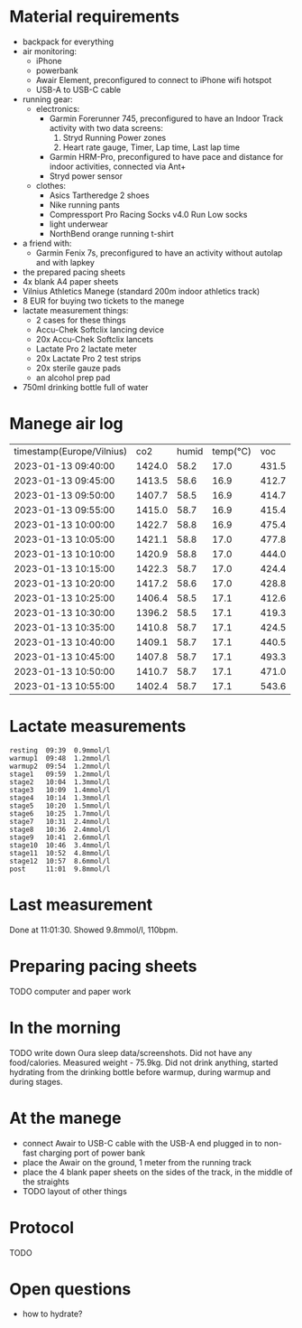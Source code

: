 # Material requirements

* backpack for everything
* air monitoring:
    * iPhone
    * powerbank
    * Awair Element, preconfigured to connect to iPhone wifi hotspot
    * USB-A to USB-C cable
* running gear:
    * electronics:
        * Garmin Forerunner 745, preconfigured to have an Indoor Track activity with two data screens:
            1. Stryd Running Power zones
            2. Heart rate gauge, Timer, Lap time, Last lap time
        * Garmin HRM-Pro, preconfigured to have pace and distance for indoor activities, connected via Ant+
        * Stryd power sensor
    * clothes:
        * Asics Tartheredge 2 shoes
        * Nike running pants
        * Compressport Pro Racing Socks v4.0 Run Low socks
        * light underwear
        * NorthBend orange running t-shirt
* a friend with:
    * Garmin Fenix 7s, preconfigured to have an activity without autolap and with lapkey
* the prepared pacing sheets
* 4x blank A4 paper sheets
* Vilnius Athletics Manege (standard 200m indoor athletics track)
* 8 EUR for buying two tickets to the manege
* lactate measurement things:
    * 2 cases for these things
    * Accu-Chek Softclix lancing device
    * 20x Accu-Chek Softclix lancets
    * Lactate Pro 2 lactate meter
    * 20x Lactate Pro 2 test strips
    * 20x sterile gauze pads
    * an alcohol prep pad
* 750ml drinking bottle full of water

# Manege air log

<table>
    <tr>
        <td>timestamp(Europe/Vilnius)</td>
        <td>co2</td>
        <td>humid</td>
        <td>temp(°C)</td>
        <td>voc</td>
    </tr>
    <tr>
        <td>2023-01-13 09:40:00</td>
        <td>1424.0</td>
        <td>58.2</td>
        <td>17.0</td>
        <td>431.5</td>
    </tr>
    <tr>
        <td>2023-01-13 09:45:00</td>
        <td>1413.5</td>
        <td>58.6</td>
        <td>16.9</td>
        <td>412.7</td>
    </tr>
    <tr>
        <td>2023-01-13 09:50:00</td>
        <td>1407.7</td>
        <td>58.5</td>
        <td>16.9</td>
        <td>414.7</td>
    </tr>
    <tr>
        <td>2023-01-13 09:55:00</td>
        <td>1415.0</td>
        <td>58.7</td>
        <td>16.9</td>
        <td>415.4</td>
    </tr>
    <tr>
        <td>2023-01-13 10:00:00</td>
        <td>1422.7</td>
        <td>58.8</td>
        <td>16.9</td>
        <td>475.4</td>
    </tr>
    <tr>
        <td>2023-01-13 10:05:00</td>
        <td>1421.1</td>
        <td>58.8</td>
        <td>17.0</td>
        <td>477.8</td>
    </tr>
    <tr>
        <td>2023-01-13 10:10:00</td>
        <td>1420.9</td>
        <td>58.8</td>
        <td>17.0</td>
        <td>444.0</td>
    </tr>
    <tr>
        <td>2023-01-13 10:15:00</td>
        <td>1422.3</td>
        <td>58.7</td>
        <td>17.0</td>
        <td>424.4</td>
    </tr>
    <tr>
        <td>2023-01-13 10:20:00</td>
        <td>1417.2</td>
        <td>58.6</td>
        <td>17.0</td>
        <td>428.8</td>
    </tr>
    <tr>
        <td>2023-01-13 10:25:00</td>
        <td>1406.4</td>
        <td>58.5</td>
        <td>17.1</td>
        <td>412.6</td>
    </tr>
    <tr>
        <td>2023-01-13 10:30:00</td>
        <td>1396.2</td>
        <td>58.5</td>
        <td>17.1</td>
        <td>419.3</td>
    </tr>
    <tr>
        <td>2023-01-13 10:35:00</td>
        <td>1410.8</td>
        <td>58.7</td>
        <td>17.1</td>
        <td>424.5</td>
    </tr>
    <tr>
        <td>2023-01-13 10:40:00</td>
        <td>1409.1</td>
        <td>58.7</td>
        <td>17.1</td>
        <td>440.5</td>
    </tr>
    <tr>
        <td>2023-01-13 10:45:00</td>
        <td>1407.8</td>
        <td>58.7</td>
        <td>17.1</td>
        <td>493.3</td>
    </tr>
    <tr>
        <td>2023-01-13 10:50:00</td>
        <td>1410.7</td>
        <td>58.7</td>
        <td>17.1</td>
        <td>471.0</td>
    </tr>
    <tr>
        <td>2023-01-13 10:55:00</td>
        <td>1402.4</td>
        <td>58.7</td>
        <td>17.1</td>
        <td>543.6</td>
    </tr>
</table>

# Lactate measurements

```
resting  09:39  0.9mmol/l
warmup1  09:48  1.2mmol/l
warmup2  09:54  1.2mmol/l
stage1   09:59  1.2mmol/l
stage2   10:04  1.3mmol/l
stage3   10:09  1.4mmol/l
stage4   10:14  1.3mmol/l
stage5   10:20  1.5mmol/l
stage6   10:25  1.7mmol/l
stage7   10:31  2.4mmol/l
stage8   10:36  2.4mmol/l
stage9   10:41  2.6mmol/l
stage10  10:46  3.4mmol/l
stage11  10:52  4.8mmol/l
stage12  10:57  8.6mmol/l
post     11:01  9.8mmol/l
```

# Last measurement

Done at 11:01:30.
Showed 9.8mmol/l, 110bpm.

# Preparing pacing sheets

TODO computer and paper work

# In the morning

TODO write down Oura sleep data/screenshots.
Did not have any food/calories.
Measured weight - 75.9kg.
Did not drink anything, started hydrating from the drinking bottle before warmup, during warmup and during stages.

# At the manege

- connect Awair to USB-C cable with the USB-A end plugged in to non-fast charging port of power bank
- place the Awair on the ground, 1 meter from the running track
- place the 4 blank paper sheets on the sides of the track, in the middle of the straights
- TODO layout of other things

# Protocol

TODO

# Open questions

* how to hydrate?

